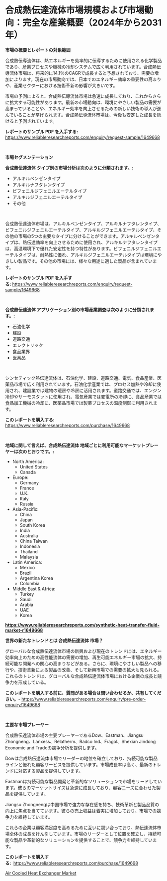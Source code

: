 <p><h1>合成熱伝達流体市場規模および市場動向：完全な産業概要（2024年から2031年）</h1></p><p><strong>市場の概要とレポートの対象範囲</strong></p>
<p><p>合成熱伝導流体は、熱エネルギーを効率的に伝導するために使用される化学製品であり、産業プロセスや機械の冷却システムで広く利用されています。合成熱伝導流体市場は、将来的に14.1％のCAGRで成長すると予想されており、需要の増加によります。現在の市場動向では、日本でのエネルギー効率の重要性の高まりや、産業セクターにおける技術革新の影響が大きいです。</p><p>市場の予測によると、合成熱伝導流体市場は急速に成長しており、これからさらに拡大する可能性があります。最新の市場動向は、環境にやさしい製品の需要が高まっていることや、エネルギー効率を向上させるための新しい技術の導入が進んでいることが挙げられます。合成熱伝導流体市場は、今後も安定した成長を続けると予測されています。</p></p>
<p><strong>レポートのサンプル PDF を入手する:</strong> <a href="https://www.reliableresearchreports.com/enquiry/request-sample/1649668">https://www.reliableresearchreports.com/enquiry/request-sample/1649668</a></p>
<p>&nbsp;</p>
<p><strong>市場セグメンテーション</strong></p>
<p><strong>合成熱伝達流体 タイプ別の市場分析は次のように分類されます。:</strong></p>
<p><ul><li>アルキルベンゼンタイプ</li><li>アルキルナフタレンタイプ</li><li>ビフェニルジフェニルエーテルタイプ</li><li>アルキルジフェニルエーテルタイプ</li><li>その他</li></ul></p>
<p>&nbsp;</p>
<p><p>合成熱伝達流体市場は、アルキルベンゼンタイプ、アルキルナフタレンタイプ、ビフェニルジフェニルエーテルタイプ、アルキルジフェニルエーテルタイプ、その他の市場の5つの主要なタイプに分けることができます。アルキルベンゼンタイプは、熱伝達効率を向上させるために使用され、アルキルナフタレンタイプは、高温環境下で優れた安定性を持つ特性があります。ビフェニルジフェニルエーテルタイプは、耐熱性に優れ、アルキルジフェニルエーテルタイプは環境にやさしい製品です。その他の市場には、様々な用途に適した製品が含まれています。</p></p>
<p><strong>レポートのサンプル PDF を入手する:</strong>&nbsp;<a href="https://www.reliableresearchreports.com/enquiry/request-sample/1649668">https://www.reliableresearchreports.com/enquiry/request-sample/1649668</a></p>
<p>&nbsp;</p>
<p><strong> 合成熱伝達流体 アプリケーション別の市場産業調査は次のように分類されます。:</strong></p>
<p><ul><li>石油化学</li><li>建設</li><li>道路交通</li><li>エレクトリック</li><li>食品業界</li><li>医薬品</li></ul></p>
<p>&nbsp;</p>
<p><p>シンセティック熱伝達流体は、石油化学、建設、道路交通、電気、食品産業、医薬品市場で広く利用されています。石油化学産業では、プロセス加熱や冷却に使用され、建設業では建物の暖房や冷房に活用されます。道路交通では、エンジン冷却やサーモスタットに使用され、電気産業では変電所の冷却に、食品産業では食品加工機械の冷却に、医薬品市場では製薬プロセスの温度制御に利用されます。</p></p>
<p><strong>このレポートを購入する:</strong>&nbsp; <a href="https://www.reliableresearchreports.com/purchase/1649668">https://www.reliableresearchreports.com/purchase/1649668</a></p>
<p>&nbsp;</p>
<p><strong>地域に関して言えば、合成熱伝達流体 地域ごとに利用可能なマーケットプレーヤーは次のとおりです。:</strong></p>
<p><ul>
    <li>
        North America:
        <ul>
            <li>United States</li>
            <li>Canada</li>
        </ul>
    </li>
    <li>
        Europe:
        <ul>
            <li>Germany</li>
            <li>France</li>
            <li>U.K.</li>
            <li>Italy</li>
            <li>Russia</li>
        </ul>
    </li>
    <li>
        Asia-Pacific:
        <ul>
            <li>China</li>
            <li>Japan</li>
            <li>South Korea</li>
            <li>India</li>
            <li>Australia</li>
            <li>China Taiwan</li>
            <li>Indonesia</li>
            <li>Thailand</li>
            <li>Malaysia</li>
        </ul>
    </li>
    <li>
        Latin America:
        <ul>
            <li>Mexico</li>
            <li>Brazil</li>
            <li>Argentina Korea</li>
            <li>Colombia</li>
        </ul>
    </li>
    <li>
        Middle East & Africa:
        <ul>
            <li>Turkey</li>
            <li>Saudi</li>
            <li>Arabia</li>
            <li>UAE</li>
            <li>Korea</li>
        </ul>
    </li>
    </ul></p>
<p><strong><a href="https://www.reliableresearchreports.com/synthetic-heat-transfer-fluid-market-r1649668">https://www.reliableresearchreports.com/synthetic-heat-transfer-fluid-market-r1649668</a></strong>&nbsp;</p>
<p><strong>世界の新たなトレンドとは 合成熱伝達流体 市場？</strong></p>
<p><p>グローバルな合成熱伝達流体市場の新興および現在のトレンドには、エネルギー効率向上のための高性能流体の需要の増加、再生可能エネルギー市場の拡大、持続可能な開発への関心の高まりなどがある。さらに、環境にやさしい製品への移行や、技術革新による製品の改善、そして新興市場での需要の拡大も見られる。これらのトレンドは、グローバルな合成熱伝達流体市場における企業の成長と競争力を形成している。</p></p>
<p><strong>このレポートを購入する前に、質問がある場合は問い合わせるか、共有してください。</strong>- <a href="https://www.reliableresearchreports.com/enquiry/pre-order-enquiry/1649668">https://www.reliableresearchreports.com/enquiry/pre-order-enquiry/1649668</a></p>
<p>&nbsp;</p>
<p><strong>主要な市場プレーヤー</strong></p>
<p><p>合成熱伝達流体市場の主要プレーヤーであるDow、Eastman、Jiangsu Zhongneng、Lanxess、Relatherm、Radco Ind、Fragol、Shexian Jindong Economic and Tradeの競争分析を提供します。</p><p>Dowは合成熱伝達流体市場でリーダーの地位を確立しており、持続可能な製品ラインと優れた顧客サービスを提供しています。市場成長率は高く、最新のトレンドに対応する製品を提供しています。</p><p>Eastmanは持続可能な製品開発と革新的なソリューションで市場をリードしています。彼らのマーケットサイズは急速に成長しており、顧客ニーズに合わせた製品を提供しています。</p><p>Jiangsu Zhongnengは中国市場で強力な存在感を持ち、技術革新と製品品質の向上に焦点を当てています。彼らの売上収益は着実に増加しており、市場での競争力を維持しています。</p><p>これらの企業は顧客満足度を高めるために互いに競い合っており、熱伝達流体市場全体の成長をけん引しています。市場のリーダーとして位置を確立し、持続可能な製品や革新的なソリューションを提供することで、競争力を維持しています。</p></p>
<p><strong>このレポートを購入する:</strong>&nbsp;&nbsp;<a href="https://www.reliableresearchreports.com/purchase/1649668">https://www.reliableresearchreports.com/purchase/1649668</a></p>
<p><p><a href="https://github.com/Sinjinluong3e0awx2m195k76/Market-Research-Report-List-2/blob/main/air-cooled-heat-exchanger-market.md">Air Cooled Heat Exchanger Market</a></p></p>
